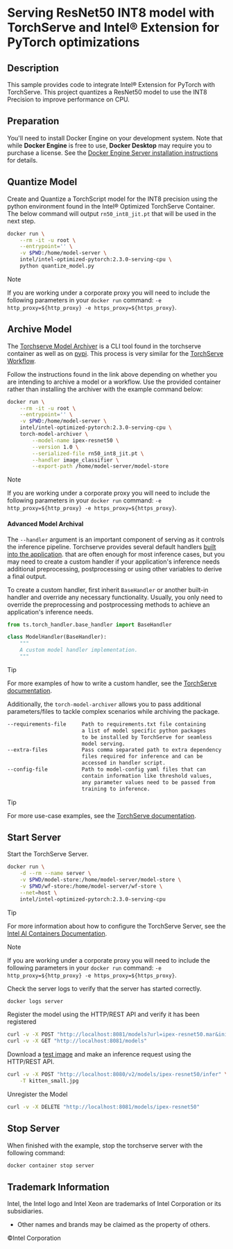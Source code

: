 # Serving ResNet50 INT8 model with TorchServe and Intel® Extension for PyTorch optimizations

## Description
This sample provides code to integrate Intel® Extension for PyTorch with TorchServe. This project quantizes a ResNet50 model to use the INT8 Precision to improve performance on CPU.

## Preparation
You'll need to install Docker Engine on your development system. Note that while **Docker Engine** is free to use, **Docker Desktop** may require you to purchase a license. See the [Docker Engine Server installation instructions](https://docs.docker.com/engine/install/#server) for details.

## Quantize Model
Create and Quantize a TorchScript model for the INT8 precision using the python environment found in the Intel® Optimized TorchServe Container. The below command will output `rn50_int8_jit.pt` that will be used in the next step.

```bash
docker run \
    --rm -it -u root \
    --entrypoint='' \
    -v $PWD:/home/model-server \
    intel/intel-optimized-pytorch:2.3.0-serving-cpu \
    python quantize_model.py
```

> [!NOTE]
> If you are working under a corporate proxy you will need to include the following parameters in your `docker run` command: `-e http_proxy=${http_proxy} -e https_proxy=${https_proxy}`.

## Archive Model
The [Torchserve Model Archiver](https://github.com/pytorch/serve/blob/master/model-archiver/README.md) is a CLI tool found in the torchserve container as well as on [pypi](https://pypi.org/project/torch-model-archiver/). This process is very similar for the [TorchServe Workflow](https://github.com/pytorch/serve/tree/master/workflow-archiver).

Follow the instructions found in the link above depending on whether you are intending to archive a model or a workflow. Use the provided container rather than installing the archiver with the example command below:

```bash
docker run \
    --rm -it -u root \
    --entrypoint='' \
    -v $PWD:/home/model-server \
    intel/intel-optimized-pytorch:2.3.0-serving-cpu \
    torch-model-archiver \
        --model-name ipex-resnet50 \
        --version 1.0 \
        --serialized-file rn50_int8_jit.pt \
        --handler image_classifier \
        --export-path /home/model-server/model-store
```

> [!NOTE]
> If you are working under a corporate proxy you will need to include the following parameters in your `docker run` command: `-e http_proxy=${http_proxy} -e https_proxy=${https_proxy}`.

#### Advanced Model Archival
The `--handler` argument is an important component of serving as it controls the inference pipeline. Torchserve provides several default handlers [built into the application](https://pytorch.org/serve/default_handlers.html#torchserve-default-inference-handlers). that are often enough for most inference cases, but you may need to create a custom handler if your application's inference needs additional preprocessing, postprocessing or using other variables to derive a final output. 

To create a custom handler, first inherit `BaseHandler` or another built-in handler and override any necessary functionality. Usually, you only need to override the preprocessing and postprocessing methods to achieve an application's inference needs.

```python
from ts.torch_handler.base_handler import BaseHandler

class ModelHandler(BaseHandler):
    """
    A custom model handler implementation.
    """
```

> [!TIP]
> For more examples of how to write a custom handler, see the [TorchServe documentation](https://github.com/pytorch/serve/blob/master/docs/custom_service.md).

Additionally, the `torch-model-archiver` allows you to pass additional parameters/files to tackle complex scenarios while archiving the package. 

```txt
--requirements-file     Path to requirements.txt file containing
                        a list of model specific python packages
                        to be installed by TorchServe for seamless 
                        model serving.
--extra-files           Pass comma separated path to extra dependency
                        files required for inference and can be
                        accessed in handler script.
--config-file           Path to model-config yaml files that can
                        contain information like threshold values,
                        any parameter values need to be passed from
                        training to inference.
```

> [!TIP]
> For more use-case examples, see the [TorchServe documentation](https://github.com/pytorch/serve/tree/master/examples).

## Start Server
Start the TorchServe Server.

```bash
docker run \
    -d --rm --name server \
    -v $PWD/model-store:/home/model-server/model-store \
    -v $PWD/wf-store:/home/model-server/wf-store \
    --net=host \
    intel/intel-optimized-pytorch:2.3.0-serving-cpu
```

> [!TIP]
> For more information about how to configure the TorchServe Server, see the [Intel AI Containers Documentation](https://github.com/intel/ai-containers/tree/main/pytorch/serving).

> [!NOTE]
> If you are working under a corporate proxy you will need to include the following parameters in your `docker run` command: `-e http_proxy=${http_proxy} -e https_proxy=${https_proxy}`.

Check the server logs to verify that the server has started correctly.

```bash
docker logs server
```

Register the model using the HTTP/REST API and verify it has been registered

```bash
curl -v -X POST "http://localhost:8081/models?url=ipex-resnet50.mar&initial_workers=1"
curl -v -X GET "http://localhost:8081/models"
```

Download a [test image](https://raw.githubusercontent.com/pytorch/serve/master/docs/images/kitten_small.jpg) and make an inference request using the HTTP/REST API.

```bash
curl -v -X POST "http://localhost:8080/v2/models/ipex-resnet50/infer" \
    -T kitten_small.jpg
```

Unregister the Model

```bash
curl -v -X DELETE "http://localhost:8081/models/ipex-resnet50"
```

## Stop Server
When finished with the example, stop the torchserve server with the following command:

```bash
docker container stop server
```

## Trademark Information
Intel, the Intel logo and Intel Xeon are trademarks of Intel Corporation or its subsidiaries.
* Other names and brands may be claimed as the property of others.

&copy;Intel Corporation
